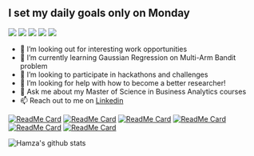 
## I set my daily goals only on Monday
![](https://img.shields.io/badge/<Forecasting>-informational?style=flat&logo=<LOGO_NAME>&logoColor=white&color=2bbc8a)
![](https://img.shields.io/badge/<LightGBM>-informational?style=flat&logo=<LOGO_NAME>&logoColor=white&color=2bbc8a)
![](https://img.shields.io/badge/<Regression>-informational?style=flat&logo=<LOGO_NAME>&logoColor=white&color=2bbc8a)
![](https://img.shields.io/badge/<Clustering>-informational?style=flat&logo=<LOGO_NAME>&logoColor=white&color=2bbc8a)
![](https://img.shields.io/badge/<Supply_Chain_Analytics>-informational?style=flat&logo=<LOGO_NAME>&logoColor=white&color=2bbc8a)


- 🔭 I’m looking out for interesting work opportunities
- 🌱 I’m currently learning Gaussian Regression on Multi-Arm Bandit problem
- 👯 I’m looking to participate in hackathons and challenges
- 🤔 I’m looking for help with how to become a better researcher!
- 💬 Ask me about my Master of Science in Business Analytics courses
- 📫 Reach out to me on <a href = "https://www.linkedin.com/in/abhay-subramanian-kanagavelrajan-bb99a4148/">Linkedin</a>


<!--
**hamzafarooq/hamzafarooq** is a ✨ _special_ ✨ repository because its `README.md` (this file) appears on your GitHub profile.

Here are some ideas to get you started:

- 🔭 I’m currently working on ...
- 🌱 I’m currently learning ...
- 👯 I’m looking to collaborate on ...
- 🤔 I’m looking for help with ...
- 💬 Ask me about ...
- 📫 How to reach me: ...
- 😄 Pronouns: ...
- ⚡ Fun fact: ...
-->



[![ReadMe Card](https://github-readme-stats.vercel.app/api/pin/?username=hamzafarooq&repo=streamlit-test-app)](https://github.com/hamzafarooq/streamlit-test-app)
[![ReadMe Card](https://github-readme-stats.vercel.app/api/pin/?username=hamzafarooq&repo=algos)](https://github.com/hamzafarooq/algos)
[![ReadMe Card](https://github-readme-stats.vercel.app/api/pin/?username=hamzafarooq&repo=DataStructures-Algo)](https://github.com/hamzafarooq/DataStructures-Algo)
[![ReadMe Card](https://github-readme-stats.vercel.app/api/pin/?username=hamzafarooq&repo=NLP-with-Python)](https://github.com/hamzafarooq/NLP-with-Python)
[![ReadMe Card](https://github-readme-stats.vercel.app/api/pin/?username=hamzafarooq&repo=pycaret)](https://github.com/hamzafarooq/pycaret)
[![ReadMe Card](https://github-readme-stats.vercel.app/api/pin/?username=hamzafarooq&repo=predicting_next_word_BERT)](https://github.com/hamzafarooq/predicting_next_word_BERT)



![Hamza's github stats](https://github-readme-stats.vercel.app/api?username=AbhaySubramanianK&show_icons=true&theme=radical)

